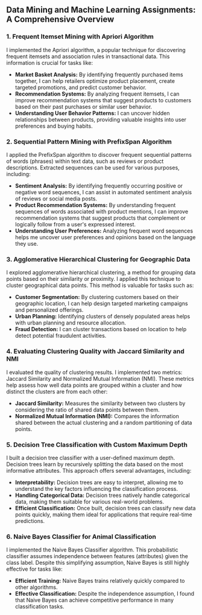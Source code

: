 ## Data Mining and Machine Learning Assignments: A Comprehensive Overview

### 1. Frequent Itemset Mining with Apriori Algorithm

I implemented the Apriori algorithm, a popular technique for discovering frequent itemsets and association rules in transactional data. This information is crucial for tasks like:

* **Market Basket Analysis:** By identifying frequently purchased items together, I can help retailers optimize product placement, create targeted promotions, and predict customer behavior.
* **Recommendation Systems:** By analyzing frequent itemsets, I can improve recommendation systems that suggest products to customers based on their past purchases or similar user behavior.
* **Understanding User Behavior Patterns:** I can uncover hidden relationships between products, providing valuable insights into user preferences and buying habits.

### 2. Sequential Pattern Mining with PrefixSpan Algorithm

I applied the PrefixSpan algorithm to discover frequent sequential patterns of words (phrases) within text data, such as reviews or product descriptions. Extracted sequences can be used for various purposes, including:

* **Sentiment Analysis:** By identifying frequently occurring positive or negative word sequences, I can assist in automated sentiment analysis of reviews or social media posts.
* **Product Recommendation Systems:** By understanding frequent sequences of words associated with product mentions, I can improve recommendation systems that suggest products that complement or logically follow from a user's expressed interest.
* **Understanding User Preferences:** Analyzing frequent word sequences helps me uncover user preferences and opinions based on the language they use.

### 3. Agglomerative Hierarchical Clustering for Geographic Data

I explored agglomerative hierarchical clustering, a method for grouping data points based on their similarity or proximity. I applied this technique to cluster geographical data points. This method is valuable for tasks such as:

* **Customer Segmentation:** By clustering customers based on their geographic location, I can help design targeted marketing campaigns and personalized offerings.
* **Urban Planning:** Identifying clusters of densely populated areas helps with urban planning and resource allocation.
* **Fraud Detection:** I can cluster transactions based on location to help detect potential fraudulent activities.

### 4. Evaluating Clustering Quality with Jaccard Similarity and NMI

I evaluated the quality of clustering results. I implemented two metrics: Jaccard Similarity and Normalized Mutual Information (NMI). These metrics help assess how well data points are grouped within a cluster and how distinct the clusters are from each other:

* **Jaccard Similarity:** Measures the similarity between two clusters by considering the ratio of shared data points between them.
* **Normalized Mutual Information (NMI):** Compares the information shared between the actual clustering and a random partitioning of data points.

### 5. Decision Tree Classification with Custom Maximum Depth

I built a decision tree classifier with a user-defined maximum depth. Decision trees learn by recursively splitting the data based on the most informative attributes. This approach offers several advantages, including:

* **Interpretability:** Decision trees are easy to interpret, allowing me to understand the key factors influencing the classification process.
* **Handling Categorical Data:** Decision trees natively handle categorical data, making them suitable for various real-world problems.
* **Efficient Classification:** Once built, decision trees can classify new data points quickly, making them ideal for applications that require real-time predictions.

### 6. Naive Bayes Classifier for Animal Classification

I implemented the Naive Bayes Classifier algorithm. This probabilistic classifier assumes independence between features (attributes) given the class label. Despite this simplifying assumption, Naive Bayes is still highly effective for tasks like:

* **Efficient Training:** Naive Bayes trains relatively quickly compared to other algorithms.
* **Effective Classification:** Despite the independence assumption, I found that Naive Bayes can achieve competitive performance in many classification tasks.